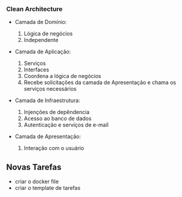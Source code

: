 ### Clean Architecture
 
- Camada de Domínio:
    1. Lógica de negócios
    2. Independente

- Camada de Aplicação:
    1. Serviços
    2. Interfaces
    3. Coordena a lógica de negócios
    4. Recebe solicitações da camada de Apresentação e chama os serviços necessários

- Camada de Infraestrutura: 
    1. Injenções de depêndencia
    2. Acesso ao banco de dados
    3. Autenticação e serviços de e-mail

- Camada de Apresentação:
    1. Interação com o usuário

## Novas Tarefas

- criar o docker file
- criar o template de tarefas
